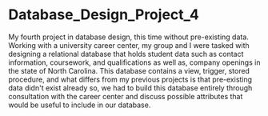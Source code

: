 # Database_Design_Project_4
My fourth project in database design, this time without pre-existing data.
Working with a university career center, my group and I were tasked with designing a relational database that holds student data such as contact information, coursework, and qualifications as well as, company openings in the state of North Carolina. This database contains a view, trigger, stored procedure, and what differs from my previous projects is that pre-existing data didn't exist already so, we had to build this database entirely through consultation with the career center and discuss possible attributes that would be useful to include in our database. 
